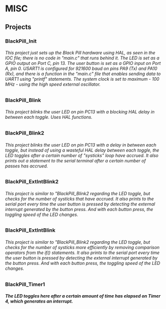 # MISC

## Projects

### BlackPill_Init 
###### This project just sets up the Black Pill hardware using HAL, as seen in the IOC file; there is no code in "main.c" that runs behind it.  The LED is set as a GPIO output on Port C, pin 13.  The user button is set as a GPIO input on Port A, pin 0.  USART1 is configured for 921600 baud on pins PA9 (Tx) and PA10 (Rx), and there is a function in the "main.c" file that enables sending data to UART1 using "printf" statements.  The system clock is set to maximum - 100 MHz - using the high speed external oscillator. 

### BlackPill_Blink 
###### This project blinks the user LED on pin PC13 with a blocking HAL delay in between each toggle.  Uses HAL functions. 


### BlackPill_Blink2
###### This project blinks the user LED on pin PC13 with a delay in between each toggle, but instead of using a wasteful HAL delay between each toggle, the LED toggles after a certain number of "systicks" loop have accrued.  It also prints out a statement to the serial terminal after a certain number of passes has accrued.  

### BlackPill_ExtIntBlink2
###### This project is similar to "BlackPill_Blink2 regarding the LED toggle, but checks for the number of systicks that have accrued.  It also prints to the serial port every time the user button is pressed by detecting the external interrupt generated by the button press.  And with each button press, the toggling speed of the LED changes.  

### BlackPill_ExtIntBlink
###### This project is similar to "BlackPill_Blink2 regarding the LED toggle, but checks for the number of systicks more efficiently by removing comparison operators from the if() statements.  It also prints to the serial port every time the user button is pressed by detecting the external interrupt generated by the button press.  And with each button press, the toggling speed of the LED changes. 

### BlackPill_Timer1
##### The LED toggles here after a certain amount of time has elapsed on Timer 4, which generates an interrupt.
